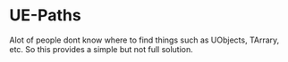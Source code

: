 # UE-Paths
Alot of people dont know where to find things such as UObjects, TArrary, etc. So this provides a simple but not full solution.
